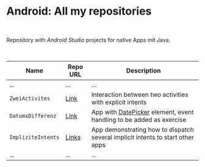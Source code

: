 # Android: All my repositories #

<br>

Repository with *Android Studio* projects for native Apps mit Java.

<br>

| Name | Repo URL | Description |
| ---- | -------- | ----------- |
| ...  | ...      | ...         |
| `ZweiActivites` | [Link](https://github.com/MDecker-MobileComputing/Android_ZweiActivities) | Interaction between two activities with explicit intents |
| `DatumsDifferenz` | [Link](https://github.com/MDecker-MobileComputing/Android_DatumsDifferenz) | App with [DatePicker](https://developer.android.com/reference/android/widget/DatePicker) element, event handling to be added as exercise |
| `ImpliziteIntents` | [Links](https://github.com/MDecker-MobileComputing/Android_ImpliziteIntents) | App demonstrating how to dispatch several implicit intents to start other apps |
| ...  | ...      | ...         |

<br>
